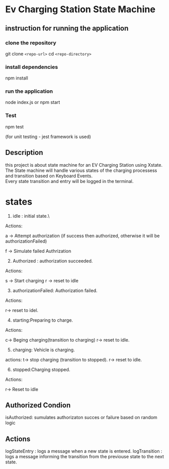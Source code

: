 # Ev Charging Station State Machine

## instruction for running the application 

### clone the repository

git clone ``<repo-url>`` 
cd ``<repo-directory>``

### install dependencies

npm install

### run the application 

node index.js
or 
npm start

### Test

npm test

(for unit testing - jest framework is used)

## Description

this project is about state machine for an EV Charging Station using Xstate.\
The State machine will handle various states of the charging processess and transition based on Keyboard Events.\
Every state transition and entry will be logged in the terminal.

# states

1. idle : initial state.\

Actions: 

a -> Attempt authorization (if success then authorized, otherwise it will be authorizationFailed)

f -> Simulate failed Authrization

2. Authorized : authorization succeeded.

Actions:

s -> Start charging 
r -> reset to idle

3. authorizationFailed: Authorization failed.

Actions:

r-> reset to idel.

4. starting:Preparing to charge.

Actions: 

c-> Beging charging(transition to charging)
r->  reset to idle.

5. charging: Vehicle is charging.

actions: 
t-> stop charging (transition to stopped).
r-> reset to idle.

6. stopped:Charging stopped.

Actions:

r-> Reset to idle

## Authorized Condion

isAuthorized: sumulates authorizaton succes or failure based on random logic

## Actions 

logStateEntry : logs a message when a new state is entered.
logTransition : logs a message informing the transition from the previouse state to the next state.

